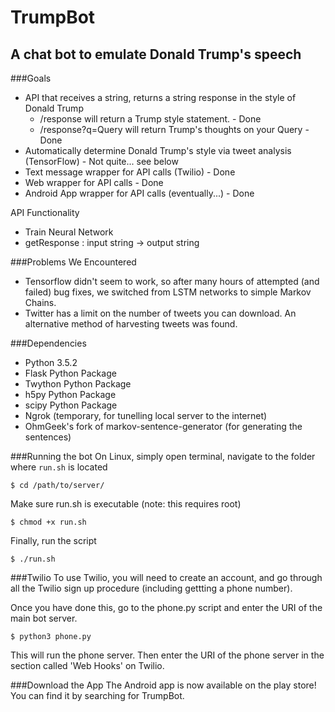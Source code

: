 # TrumpBot
## A chat bot to emulate Donald Trump's speech

###Goals
+ API that receives a string, returns a string response in the style of Donald Trump
  * /response will return a Trump style statement. - Done
  * /response?q=Query will return Trump's thoughts on your Query - Done
+ Automatically determine Donald Trump's style via tweet analysis (TensorFlow) - Not quite... see below
+ Text message wrapper for API calls (Twilio) - Done
+ Web wrapper for API calls - Done
+ Android App wrapper for API calls (eventually...) - Done

API Functionality
+ Train Neural Network
+ getResponse : input string -> output string

###Problems We Encountered
+ Tensorflow didn't seem to work, so after many hours of attempted (and failed) bug fixes, we switched from LSTM networks to simple Markov Chains.
+ Twitter has a limit on the number of tweets you can download. An alternative method of harvesting tweets was found.

###Dependencies
+ Python 3.5.2
+ Flask Python Package
+ Twython Python Package
+ h5py Python Package
+ scipy Python Package
+ Ngrok (temporary, for tunelling local server to the internet)
+ OhmGeek's fork of markov-sentence-generator (for generating the sentences)

###Running the bot
On Linux, simply open terminal, navigate to the folder where `run.sh` is located
```
$ cd /path/to/server/
```
Make sure run.sh is executable (note: this requires root)
```
$ chmod +x run.sh
```
Finally, run the script    
```
$ ./run.sh
```

###Twilio
To use Twilio, you will need to create an account, and go through all the Twilio sign up procedure (including gettting a phone number).

Once you have done this, go to the phone.py script and enter the URI of the main bot server.

```
$ python3 phone.py
```
This will run the phone server. Then enter the URI of the phone server in the section called 'Web Hooks' on Twilio.

###Download the App
The Android app is now available on the play store! You can find it by searching for TrumpBot.
